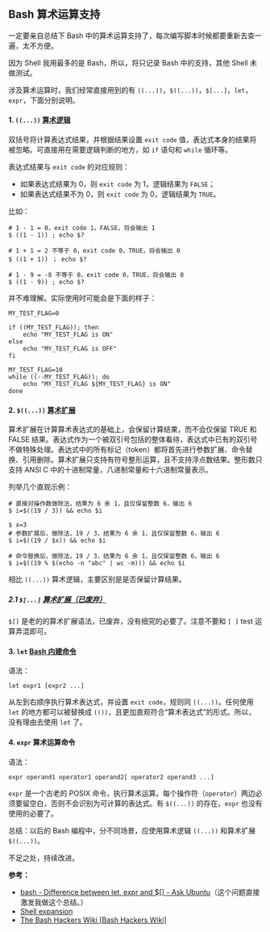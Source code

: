 ## Bash 算术运算支持

一定要亲自总结下 Bash 中的算术运算支持了，每次编写脚本时候都要重新去查一遍，太不方便。

因为 Shell 我用最多的是 Bash，所以，将只记录 Bash 中的支持，其他 Shell 未做测试。

涉及算术运算时，我们经常直接用到的有 `((...))`，`$((...))`，`$[...]`，`let`，`expr`，下面分别说明。

#### 1. `((...))` [算术逻辑](https://wiki-dev.bash-hackers.org/syntax/ccmd/arithmetic_eval)

双括号将计算表达式结果，并根据结果设置 `exit code` 值，表达式本身的结果将被忽略。可直接用在需要逻辑判断的地方，如 `if` 语句和 `while` 循环等。

表达式结果与 `exit code` 的对应规则：

 - 如果表达式结果为 0，则 `exit code` 为 1，逻辑结果为 `FALSE`；
 - 如果表达式结果不为 0，则 `exit code` 为 0，逻辑结果为 `TRUE`。

比如：

    # 1 - 1 = 0，exit code 1，FALSE，将会输出 1
    $ ((1 - 1)) ; echo $?

    # 1 + 1 = 2 不等于 0，exit code 0，TRUE，将会输出 0
    $ ((1 + 1)) ； echo $?

    # 1 - 9 = -8 不等于 0，exit code 0，TRUE，将会输出 0
    $ ((1 - 9)) ; echo $?

并不难理解。实际使用时可能会是下面的样子：

    MY_TEST_FLAG=0

    if ((MY_TEST_FLAG)); then
        echo "MY_TEST_FLAG is ON"
    else
        echo "MY_TEST_FLAG is OFF"
    fi

    MY_TEST_FLAG=10
    while ((--MY_TEST_FLAG)); do
        echo "MY_TEST_FLAG ${MY_TEST_FLAG} is ON"
    done

#### 2. `$((...))` [算术扩展](http://tldp.org/LDP/Bash-Beginners-Guide/html/sect_03_04.html)

算术扩展在计算算术表达式的基础上，会保留计算结果，而不会仅保留 TRUE 和 FALSE 结果。表达式作为一个被双引号包括的整体看待，表达式中已有的双引号不做特殊处理。表达式中的所有标记（token）都将首先进行参数扩展、命令替换、引用删除。算术扩展只支持有符号整形运算，且不支持浮点数结果。整形数只支持 ANSI C 中的十进制常量，八进制常量和十六进制常量表示。

列举几个直观示例：

    # 直接对操作数做除法，结果为 6 余 1，且仅保留整数 6，输出 6
    $ i=$((19 / 3)) && echo $i

    $ x=3
    # 参数扩展后，做除法，19 / 3，结果为 6 余 1，且仅保留整数 6，输出 6
    $ i=$((19 / $x)) && echo $i

    # 命令替换后，做除法，19 / 3，结果为 6 余 1，且仅保留整数 6，输出 6
    $ i=$((19 % $(echo -n "abc" | wc -m))) && echo $i

相比 `((...))` 算术逻辑，主要区别是是否保留计算结果。

##### 2.1 `$[...]` [算术扩展（已废弃）](https://stackoverflow.com/a/2415777/3701431)

`$[]` 是老的的算术扩展语法，已废弃，没有细究的必要了。注意不要和 `[ ]` test 运算弄混即可。 

#### 3. `let` [Bash 内建命令](https://wiki-dev.bash-hackers.org/commands/builtin/let?s[]=let)

语法：

    let expr1 [expr2 ...]

从左到右顺序执行算术表达式，并设置 `exit code`，规则同 `((...))`。任何使用 `let` 的地方都可以被替换成 `(())`，且更加直观符合“算术表达式”的形式。所以，没有理由去使用 `let` 了。

#### 4. `expr` 算术运算命令

语法：

    expr operand1 operator1 operand2[ operator2 operand3 ...]

`expr` 是一个古老的 POSIX 命令，执行算术运算。每个操作符（`operator`）两边必须要留空白，否则不会识别为可计算的表达式。有 `$((...))` 的存在，`expr` 也没有使用的必要了。

总结：以后的 Bash 编程中，分不同场景，应使用算术逻辑 `((...))` 和算术扩展 `$((...))`。

不足之处，持续改进。

**参考：**

 - [bash - Difference between let, expr and $\[\] - Ask Ubuntu](https://askubuntu.com/questions/939294/difference-between-let-expr-and)（这个问题直接激发我做这个总结。）
 - [Shell expansion](http://tldp.org/LDP/Bash-Beginners-Guide/html/sect_03_04.html)
 - [The Bash Hackers Wiki \[Bash Hackers Wiki\]](https://wiki-dev.bash-hackers.org/)